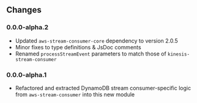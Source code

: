 ## Changes

### 0.0.0-alpha.2
- Updated `aws-stream-consumer-core` dependency to version 2.0.5
- Minor fixes to type definitions & JsDoc comments
- Renamed `processStreamEvent` parameters to match those of `kinesis-stream-consumer`

### 0.0.0-alpha.1
- Refactored and extracted DynamoDB stream consumer-specific logic from `aws-stream-consumer` into this new module
